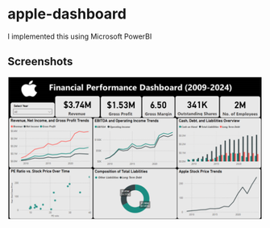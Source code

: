 # apple-dashboard

I implemented this using Microsoft PowerBI

## Screenshots

![Dashboard](./screenshots/first_page.png)

